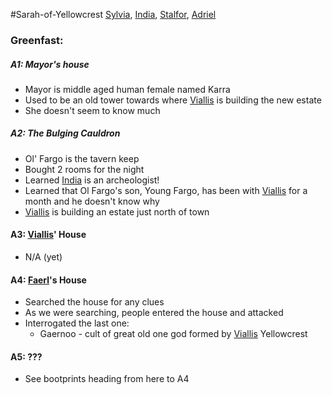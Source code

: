 #Sarah-of-Yellowcrest
[Sylvia](PCs/Past/Sylvia.md), [India](PCs/Current/India.md), [Stalfor](PCs/Current/Stalfor.md), [Adriel](PCs/Current/Adriel.md)

### Greenfast:
##### A1: Mayor's house
- Mayor is middle aged human female named Karra
- Used to be an old tower towards where [Viallis](NPCs/Deceased/Viallis.md) is building the new estate
- She doesn't seem to know much

##### A2: The Bulging Cauldron
- Ol' Fargo is the tavern keep
- Bought 2 rooms for the night
- Learned [India](PCs/Current/India.md) is an archeologist!
- Learned that Ol Fargo's son, Young Fargo, has been with [Viallis](NPCs/Deceased/Viallis.md) for a month and he doesn't know why
- [Viallis](NPCs/Deceased/Viallis.md) is building an estate just north of town

#### A3: [Viallis](NPCs/Deceased/Viallis.md)' House
- N/A (yet)

#### A4: [Faerl](NPCs/Deceased/Faerl.md)'s House
- Searched the house for any clues
- As we were searching, people entered the house and attacked
- Interrogated the last one:
	- Gaernoo - cult of great old one god formed by [Viallis](NPCs/Deceased/Viallis.md) Yellowcrest

#### A5: ???
- See bootprints heading from here to A4